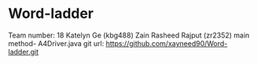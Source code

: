 # Word-ladder
Team number: 18
Katelyn Ge (kbg488)
Zain Rasheed Rajput (zr2352)
main method- A4Driver.java
git url: https://github.com/xayneed90/Word-ladder.git
